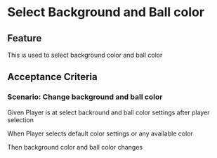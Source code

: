 # Select Background and Ball color

## Feature

This is used to select background color and ball color

## Acceptance Criteria

### Scenario: Change background and ball color

  Given Player is at select backround and ball color settings after player selection

  When Player selects default color settings or any available color

  Then background color and ball color changes
